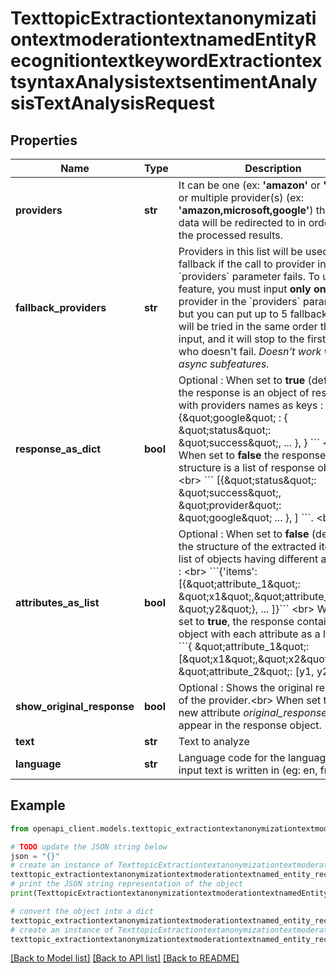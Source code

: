# TexttopicExtractiontextanonymizationtextmoderationtextnamedEntityRecognitiontextkeywordExtractiontextsyntaxAnalysistextsentimentAnalysisTextAnalysisRequest


## Properties

Name | Type | Description | Notes
------------ | ------------- | ------------- | -------------
**providers** | **str** | It can be one (ex: **&#39;amazon&#39;** or **&#39;google&#39;**) or multiple provider(s) (ex: **&#39;amazon,microsoft,google&#39;**)             that the data will be redirected to in order to get the processed results. | 
**fallback_providers** | **str** | Providers in this list will be used as fallback if the call to provider in &#x60;providers&#x60; parameter fails.     To use this feature, you must input **only one** provider in the &#x60;providers&#x60; parameter. but you can put up to 5 fallbacks.  They will be tried in the same order they are input, and it will stop to the first provider who doesn&#39;t fail.   *Doesn&#39;t work with async subfeatures.*      | [optional] 
**response_as_dict** | **bool** | Optional : When set to **true** (default), the response is an object of responses with providers names as keys : &lt;br&gt;                    &#x60;&#x60;&#x60; {\&quot;google\&quot; : { \&quot;status\&quot;: \&quot;success\&quot;, ... }, } &#x60;&#x60;&#x60; &lt;br&gt;                 When set to **false** the response structure is a list of response objects : &lt;br&gt;                     &#x60;&#x60;&#x60; [{\&quot;status\&quot;: \&quot;success\&quot;, \&quot;provider\&quot;: \&quot;google\&quot; ... }, ] &#x60;&#x60;&#x60;. &lt;br&gt;                    | [optional] [default to True]
**attributes_as_list** | **bool** | Optional : When set to **false** (default) the structure of the extracted items is list of objects having different attributes : &lt;br&gt;      &#x60;&#x60;&#x60;{&#39;items&#39;: [{\&quot;attribute_1\&quot;: \&quot;x1\&quot;,\&quot;attribute_2\&quot;: \&quot;y2\&quot;}, ... ]}&#x60;&#x60;&#x60; &lt;br&gt;      When it is set to **true**, the response contains an object with each attribute as a list : &lt;br&gt;      &#x60;&#x60;&#x60;{ \&quot;attribute_1\&quot;: [\&quot;x1\&quot;,\&quot;x2\&quot;, ...], \&quot;attribute_2\&quot;: [y1, y2, ...]}&#x60;&#x60;&#x60;  | [optional] [default to False]
**show_original_response** | **bool** | Optional : Shows the original response of the provider.&lt;br&gt;         When set to **true**, a new attribute *original_response* will appear in the response object. | [optional] [default to False]
**text** | **str** | Text to analyze | 
**language** | **str** | Language code for the language the input text is written in (eg: en, fr). | [optional] 

## Example

```python
from openapi_client.models.texttopic_extractiontextanonymizationtextmoderationtextnamed_entity_recognitiontextkeyword_extractiontextsyntax_analysistextsentiment_analysis_text_analysis_request import TexttopicExtractiontextanonymizationtextmoderationtextnamedEntityRecognitiontextkeywordExtractiontextsyntaxAnalysistextsentimentAnalysisTextAnalysisRequest

# TODO update the JSON string below
json = "{}"
# create an instance of TexttopicExtractiontextanonymizationtextmoderationtextnamedEntityRecognitiontextkeywordExtractiontextsyntaxAnalysistextsentimentAnalysisTextAnalysisRequest from a JSON string
texttopic_extractiontextanonymizationtextmoderationtextnamed_entity_recognitiontextkeyword_extractiontextsyntax_analysistextsentiment_analysis_text_analysis_request_instance = TexttopicExtractiontextanonymizationtextmoderationtextnamedEntityRecognitiontextkeywordExtractiontextsyntaxAnalysistextsentimentAnalysisTextAnalysisRequest.from_json(json)
# print the JSON string representation of the object
print(TexttopicExtractiontextanonymizationtextmoderationtextnamedEntityRecognitiontextkeywordExtractiontextsyntaxAnalysistextsentimentAnalysisTextAnalysisRequest.to_json())

# convert the object into a dict
texttopic_extractiontextanonymizationtextmoderationtextnamed_entity_recognitiontextkeyword_extractiontextsyntax_analysistextsentiment_analysis_text_analysis_request_dict = texttopic_extractiontextanonymizationtextmoderationtextnamed_entity_recognitiontextkeyword_extractiontextsyntax_analysistextsentiment_analysis_text_analysis_request_instance.to_dict()
# create an instance of TexttopicExtractiontextanonymizationtextmoderationtextnamedEntityRecognitiontextkeywordExtractiontextsyntaxAnalysistextsentimentAnalysisTextAnalysisRequest from a dict
texttopic_extractiontextanonymizationtextmoderationtextnamed_entity_recognitiontextkeyword_extractiontextsyntax_analysistextsentiment_analysis_text_analysis_request_form_dict = texttopic_extractiontextanonymizationtextmoderationtextnamed_entity_recognitiontextkeyword_extractiontextsyntax_analysistextsentiment_analysis_text_analysis_request.from_dict(texttopic_extractiontextanonymizationtextmoderationtextnamed_entity_recognitiontextkeyword_extractiontextsyntax_analysistextsentiment_analysis_text_analysis_request_dict)
```
[[Back to Model list]](../README.md#documentation-for-models) [[Back to API list]](../README.md#documentation-for-api-endpoints) [[Back to README]](../README.md)


